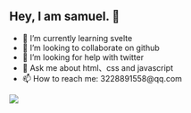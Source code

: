 ## Hey, I am samuel. 👋

<div>
  <ul>
    <li>🌱 I’m currently learning svelte</li> 
    <li>👯 I’m looking to collaborate on github</li>
    <li>🤔 I’m looking for help with twitter</li>
    <li>💬 Ask me about html、css and javascript</li>
    <li>📫 How to reach me: 3228891558@qq.com</li>
  </ul>
  <div><img src="https://github-readme-stats.vercel.app/api?username=sgk-samuel&show_icons=true&theme=onedark" /></div>
</div>


